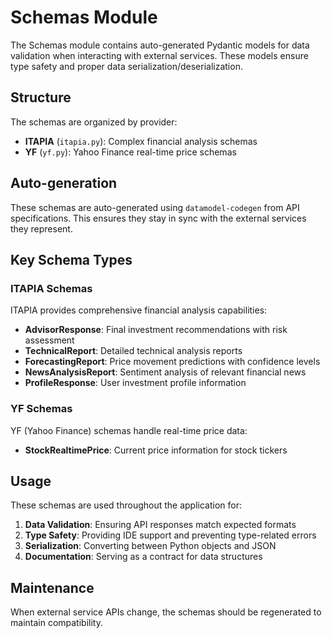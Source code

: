 # Schemas Module

The Schemas module contains auto-generated Pydantic models for data validation when interacting with external services. These models ensure type safety and proper data serialization/deserialization.

## Structure

The schemas are organized by provider:

- **ITAPIA** (`itapia.py`): Complex financial analysis schemas
- **YF** (`yf.py`): Yahoo Finance real-time price schemas

## Auto-generation

These schemas are auto-generated using `datamodel-codegen` from API specifications. This ensures they stay in sync with the external services they represent.

## Key Schema Types

### ITAPIA Schemas

ITAPIA provides comprehensive financial analysis capabilities:

- **AdvisorResponse**: Final investment recommendations with risk assessment
- **TechnicalReport**: Detailed technical analysis reports
- **ForecastingReport**: Price movement predictions with confidence levels
- **NewsAnalysisReport**: Sentiment analysis of relevant financial news
- **ProfileResponse**: User investment profile information

### YF Schemas

YF (Yahoo Finance) schemas handle real-time price data:

- **StockRealtimePrice**: Current price information for stock tickers

## Usage

These schemas are used throughout the application for:

1. **Data Validation**: Ensuring API responses match expected formats
2. **Type Safety**: Providing IDE support and preventing type-related errors
3. **Serialization**: Converting between Python objects and JSON
4. **Documentation**: Serving as a contract for data structures

## Maintenance

When external service APIs change, the schemas should be regenerated to maintain compatibility.